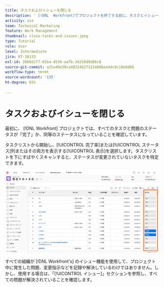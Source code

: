 ```yaml
---
title: タスクおよびイシューを閉じる
description: ' [!DNL  Workfront]でプロジェクトを終了する前に、タスクとイシューが終了していることを確認する方法を学びます。'
activity: use
team: Technical Marketing
feature: Work Management
thumbnail: close-tasks-and-issues.jpeg
type: Tutorial
role: User
level: Intermediate
jira: KT-10133
exl-id: 20b8d1f7-01ba-4536-aa7b-3d318d9d86c0
source-git-commit: a25a49e59ca483246271214886ea4dc9c10e8d66
workflow-type: tm+mt
source-wordcount: '135'
ht-degree: 65%

---
```


# タスクおよびイシューを閉じる

最初に、 [!DNL Workfront] プロジェクトでは、すべてのタスクと問題のステータスが「完了」か、同等のステータスになっていることを確認しています。

タスクリストから開始し、[!UICONTROL 完了率]または[!UICONTROL ステータス]列またはその両方を表示する[!UICONTROL 表示]を選択します。タスクリストを下にすばやくスキャンすると、ステータスが変更されていないタスクを特定できます。

![[!UICONTROL 完了率]の列を表示しているプロジェクト](assets/planner-fund-close-tasks-and-issues.png)

すべての組織が [!DNL Workfront's] のイシュー機能を使用して、プロジェクト中に発生した問題、変更指示などを記録や解決しているわけではありません。しかし、使用する場合は、「[!UICONTROL イシュー]」セクションを参照し、すべての問題が解決されていることを確認します。

<!---
learn more
Update task status
Issue statuses
--->
